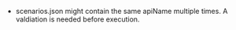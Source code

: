 * scenarios.json might contain the same apiName multiple times. A valdiation is needed before execution.